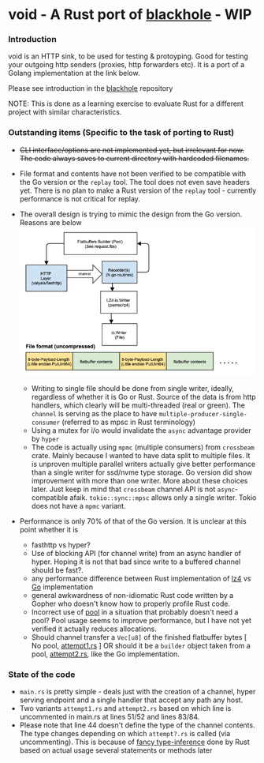 # void - A Rust port of [blackhole](https://github.com/adobe/blackhole) - WIP

### Introduction

void is an HTTP sink, to be used for testing & protoyping. Good for testing your outgoing http senders (proxies, http forwarders etc). It is a port of a Golang implementation at the link below.

Please see introduction in the [blackhole](https://github.com/adobe/blackhole#introduction) repository

NOTE: This is done as a learning exercise to evaluate Rust for a different project with similar characteristics.

### Outstanding items (Specific to the task of porting to Rust)

 * ~~CLI interface/options are not implemented yet, but irrelevant for now. The code always saves to current directory with hardcoded filenames.~~

 * File format and contents have not been verified to be compatible with the Go version or the `replay` tool. The tool does not even save headers yet. There is no plan to make a Rust version of the `replay` tool - currently performance is not critical for replay.

 * The overall design is trying to mimic the design from the Go version. Reasons are below
 ![Design](https://raw.githubusercontent.com/adobe/blackhole/master/design.png)

    * Writing to single file should be done from single writer, ideally, regardless of whether it is Go or Rust. Source of the data is from http handlers, which clearly will be multi-threaded (real or green). The `channel` is serving as the place to have `multiple-producer-single-consumer` (referred to as mpsc in Rust terminology)
    * Using a mutex for i/o would invalidate the `async` advantage provider by `hyper`
    * The code is actually using `mpmc` (multiple consumers) from `crossbeam` crate. Mainly because I wanted to have data split to multiple files. It is unproven multiple parallel writers actually give better performance than a single writer for ssd/nvme type storage. Go version did show improvement with more than one writer. More about these choices later. Just keep in mind that `crossbeam` channel API is not `async`-compatible afaik. `tokio::sync::mpsc` allows only a single writer. Tokio does not have a `mpmc` variant.

 * Performance is only 70% of that of the Go version. It is unclear at this point whether it is
    * fasthttp vs hyper?
    * Use of blocking API (for channel write) from an async handler of hyper. Hoping it is not that bad since write to a buffered channel should be fast?.
    * any performance difference between Rust implementation of [lz4](https://crates.io/crates/lz4)  vs [Go](https://github.com/pierrec/lz4) implementation 
    * general awkwardness of non-idiomatic Rust code written by a Gopher who doesn't know how to properly profile Rust code.
    * Incorrect use of [pool](https://crates.io/crates/object-pool) in a situation that probably doesn't need a pool? Pool usage seems to improve performance, but I have not yet verified it actually reduces allocations.
    * Should channel transfer a `Vec[u8]` of the finished flatbuffer bytes [ No pool, [attempt1.rs](src/attempt1.rs) ] OR should it be a `builder` object taken from a pool, [attempt2.rs](src/attempt2.rs), like the Go implementation.


### State of the code

* `main.rs` is pretty simple - deals just with the creation of a channel, hyper serving endpoint and a single handler that accept any path any host.
* Two variants `attempt1.rs` and `attempt2.rs` based on which line is uncommented in main.rs at lines 51/52 and lines 83/84.
* Please note that line 44 doesn't define the type of the channel contents. The type changes depending on which `attempt?.rs` is called (via uncommenting). This is because of [fancy type-inference](https://news.ycombinator.com/item?id=15301620) done by Rust based on actual usage several statements or methods later
